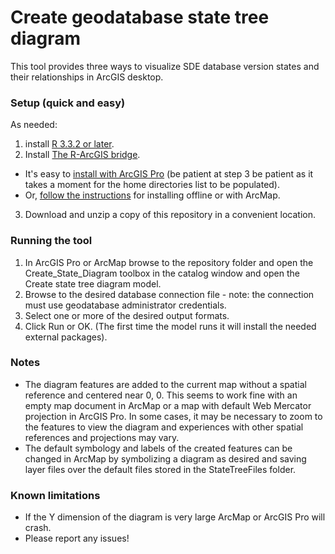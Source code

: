 # Create geodatabase state tree diagram
This tool provides three ways to visualize SDE database version states and their relationships in ArcGIS desktop.
### Setup (quick and easy)
As needed:
1. install [R 3.3.2 or later](http://cran.cnr.berkeley.edu/bin/windows/base/).
2. Install [The R-ArcGIS bridge](https://r-arcgis.github.io/).
  * It's easy to [install with ArcGIS Pro](https://learn.arcgis.com/en/projects/analyze-crime-using-statistics-and-the-r-arcgis-bridge/lessons/install-the-r-arcgis-bridge-and-start-statistical-analysis.htm#ESRI_SECTION1_D4D9FAD231DC4FA287EECCBEC4A11723) (be patient at step 3 be patient as it takes a moment for the home directories list to be populated).
  * Or, [follow the instructions](https://github.com/R-ArcGIS/r-bridge-install) for installing offline or with ArcMap.
3. Download and unzip a copy of this repository in a convenient location.
### Running the tool
1. In ArcGIS Pro or ArcMap browse to the repository folder and open the Create_State_Diagram toolbox in the catalog window and open the Create state tree diagram model.
2. Browse to the desired database connection file - note: the connection must use geodatabase administrator credentials.
3. Select one or more of the desired output formats.
4. Click Run or OK.  (The first time the model runs it will install the needed external packages).
### Notes
* The diagram features are added to the current map without a spatial reference and centered near 0, 0.  This seems to work fine with an empty map document in ArcMap or a map with default Web Mercator projection in ArcGIS Pro.  In some cases, it may be necessary to zoom to the features to view the diagram and experiences with other spatial references and projections may vary.
* The default symbology and labels of the created features can be changed in ArcMap by symbolizing a diagram as desired and saving layer files over the default files stored in the StateTreeFiles folder.
### Known limitations
* If the Y dimension of the diagram is very large ArcMap or ArcGIS Pro will crash.
* Please report any issues!

